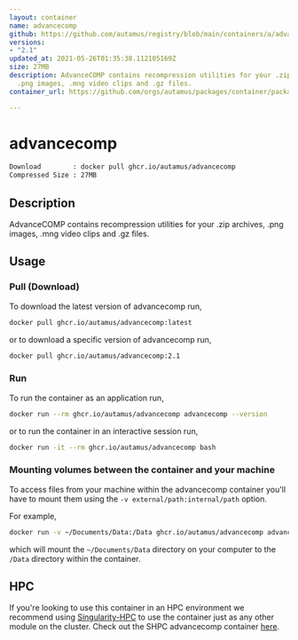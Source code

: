 ```yaml
---
layout: container
name: advancecomp
github: https://github.com/autamus/registry/blob/main/containers/a/advancecomp/spack.yaml
versions:
- "2.1"
updated_at: 2021-05-26T01:35:38.112105169Z
size: 27MB
description: AdvanceCOMP contains recompression utilities for your .zip archives,
  .png images, .mng video clips and .gz files.
container_url: https://github.com/orgs/autamus/packages/container/package/advancecomp

---
```

# advancecomp
```bash 
Download        : docker pull ghcr.io/autamus/advancecomp
Compressed Size : 27MB
```

## Description
AdvanceCOMP contains recompression utilities for your .zip archives, .png images, .mng video clips and .gz files.

## Usage
### Pull (Download)
To download the latest version of advancecomp run,

```bash
docker pull ghcr.io/autamus/advancecomp:latest
```

or to download a specific version of advancecomp run,

```bash
docker pull ghcr.io/autamus/advancecomp:2.1
```
### Run
To run the container as an application run,
```bash
docker run --rm ghcr.io/autamus/advancecomp advancecomp --version
```

or to run the container in an interactive session run,
```bash
docker run -it --rm ghcr.io/autamus/advancecomp bash
```

### Mounting volumes between the container and your machine
To access files from your machine within the advancecomp container you'll have to mount them using the `-v external/path:internal/path` option.

For example,
```bash
docker run -v ~/Documents/Data:/Data ghcr.io/autamus/advancecomp advancecomp /Data/myData.csv
```
which will mount the `~/Documents/Data` directory on your computer to the `/Data` directory within the container.

## HPC
If you're looking to use this container in an HPC environment we recommend using [Singularity-HPC](https://singularity-hpc.readthedocs.io) to use the container just as any other module on the cluster. Check out the SHPC advancecomp container [here](https://singularityhub.github.io/singularity-hpc/r/ghcr.io-autamus-advancecomp/).